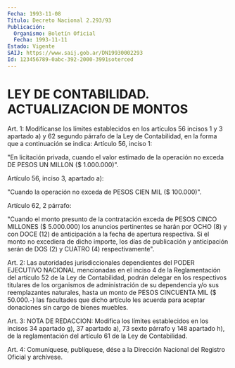 ```yaml
---
Fecha: 1993-11-08
Título: Decreto Nacional 2.293/93
Publicación:
  Organismo: Boletín Oficial
  Fecha: 1993-11-11
Estado: Vigente
SAIJ: https://www.saij.gob.ar/DN19930002293
Id: 123456789-0abc-392-2000-3991soterced
---
```

# LEY DE CONTABILIDAD. ACTUALIZACION DE MONTOS

<a id="1"></a>
Art.  1: Modifícanse los límites establecidos en los artículos 56 incisos 1  y  3  apartado  a)  y 62 segundo párrafo de la Ley de Contabilidad,  en  la  forma  que a continuación  se  indica:  Artículo 56, inciso 1:

"En licitación privada, cuando  el  valor estimado de la operación no exceda DE PESOS UN MILLON ($ 1.000.000)".

Artículo 56, inciso 3, apartado a):

"Cuando la operación no exceda de PESOS  CIEN  MIL  ($  100.000)".

Artículo 62, 2 párrafo:

"Cuando  el  monto  presunto  de  la  contratación exceda de PESOS CINCO MILLONES ($ 5.000.000) los anuncios  pertinentes se harán por OCHO  (8) y con DOCE (12) de anticipación a la  fecha  de  apertura respectiva.  Si el monto no excediera de dicho importe, los días de publicación  y    anticipación  serán  de  DOS  (2)  y  CUATRO  (4) respectivamente".

<a id="2"></a>
Art. 2: Las autoridades jurisdiccionales dependientes del PODER EJECUTIVO  NACIONAL mencionadas en el inciso 4 de la Reglamentación del artículo  52  de  la Ley de Contabilidad, podrán delegar en los respectivos titulares de  los  organismos  de  administración de su dependencia  y/o  sus reemplazantes naturales, hasta  un  monto  de PESOS CINCUENTA MIL  ($ 50.000.-) las facultades que dicho artículo les acuerda para aceptar  donaciones  sin  cargo de bienes muebles.

<a id="3"></a>
Art. 3: NOTA DE REDACCION: Modifica los límites establecidos en los incisos 34 apartado  g),  37  apartado a), 73 sexto párrafo y 148 apartado h), de la reglamentación  del  artículo 61 de la Ley de Contabilidad.

<a id="4"></a>
Art. 4: Comuníquese, publíquese, dése a la Dirección Nacional del Registro Oficial y archívese.